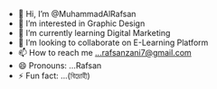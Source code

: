 - 👋 Hi, I’m @MuhammadAlRafsan
- 👀 I’m interested in Graphic Design
- 🌱 I’m currently learning Digital Marketing
- 💞️ I’m looking to collaborate on E-Learning Platform
- 📫 How to reach me ...rafsanzani7@gmail.com
- 😄 Pronouns: ...Rafsan
- ⚡ Fun fact: ...(বিদ্রোহী)

<!---
MuhammadAlRafsan/MuhammadAlRafsan is a ✨ special ✨ repository because its `README.md` (this file) appears on your GitHub profile.
You can click the Preview link to take a look at your changes.
--->
